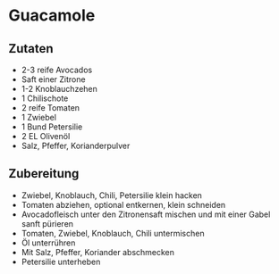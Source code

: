 # Guacamole

## Zutaten
* 2-3 reife Avocados
* Saft einer Zitrone
* 1-2 Knoblauchzehen
* 1 Chilischote
* 2 reife Tomaten
* 1 Zwiebel
* 1 Bund Petersilie
* 2 EL Olivenöl
* Salz, Pfeffer, Korianderpulver

## Zubereitung
* Zwiebel, Knoblauch, Chili, Petersilie klein hacken
* Tomaten abziehen, optional entkernen, klein schneiden
* Avocadofleisch unter den Zitronensaft mischen und mit einer Gabel sanft pürieren
* Tomaten, Zwiebel, Knoblauch, Chili untermischen
* Öl unterrühren
* Mit Salz, Pfeffer, Koriander abschmecken
* Petersilie unterheben
